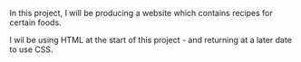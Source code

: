 In this project, I will be producing a website which contains recipes for certain foods.

I wil be using HTML at the start of this project - and returning at a later date to use CSS.
